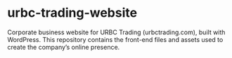 # urbc-trading-website
 Corporate business website for URBC Trading (urbctrading.com), built with WordPress. This repository contains the front-end files and assets used to create the company’s online presence.
